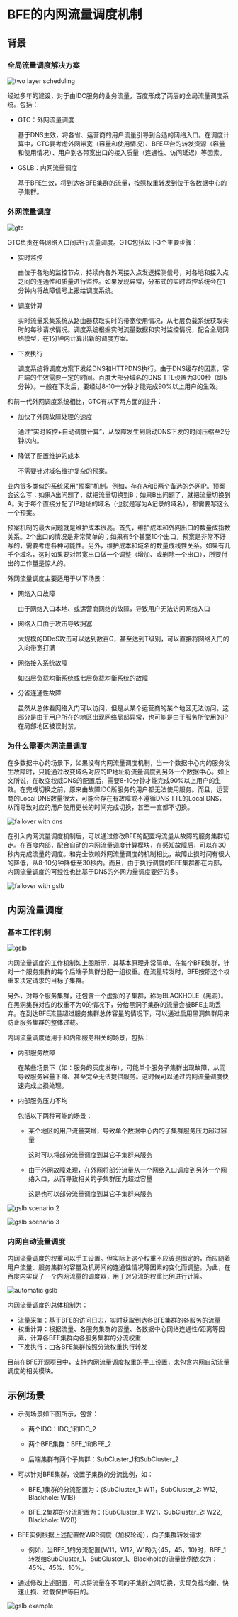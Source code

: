 # BFE的内网流量调度机制

## 背景

### 全局流量调度解决方案

![two layer scheduling](./two_layer_scheduling.png)

经过多年的建设，对于由IDC服务的业务流量，百度形成了两层的全局流量调度系统。包括：

+ GTC：外网流量调度

  基于DNS生效，将各省、运营商的用户流量引导到合适的网络入口。在调度计算中，GTC要考虑外网带宽（容量和使用情况）、BFE平台的转发资源（容量和使用情况）、用户到各带宽出口的接入质量（连通性、访问延迟）等因素。

+ GSLB：内网流量调度

  基于BFE生效，将到达各BFE集群的流量，按照权重转发到位于各数据中心的子集群。

### 外网流量调度

![gtc](./gtc.png)

GTC负责在各网络入口间进行流量调度。GTC包括以下3个主要步骤：

+ 实时监控

  由位于各地的监控节点，持续向各外网接入点发送探测信号，对各地和接入点之间的连通性和质量进行监控。如果发现异常，分布式的实时监控系统会在1分钟内将故障信号上报给调度系统。

+ 调度计算

  实时流量采集系统从路由器获取实时的带宽使用情况，从七层负载系统获取实时的每秒请求情况。调度系统根据实时流量数据和实时监控情况，配合全局网络模型，在1分钟内计算出新的调度方案。

+ 下发执行

  调度系统将调度方案下发给DNS和HTTPDNS执行。由于DNS缓存的因素，客户端的生效需要一定的时间。百度大部分域名的DNS TTL设置为300秒（即5分钟）。一般在下发后，要经过8-10十分钟才能完成90%以上用户的生效。

和前一代外网调度系统相比，GTC有以下两方面的提升：

+ 加快了外网故障处理的速度

  通过“实时监控+自动调度计算”，从故障发生到启动DNS下发的时间压缩至2分钟以内。

+ 降低了配置维护的成本

  不需要针对域名维护复杂的预案。


业内很多类似的系统采用“预案”机制。例如，存在A和B两个备选的外网IP。预案会这么写：如果A出问题了，就把流量切换到B；如果B出问题了，就把流量切换到A。对于每个直接分配了IP地址的域名（也就是写为A记录的域名），都需要写这么一个预案。

预案机制的最大问题就是维护成本很高。首先，维护成本和外网出口的数量成指数关系。2个出口的情况是非常简单的；如果有5个甚至10个出口，预案是非常不好写的，需要考虑各种可能性。另外，维护成本和域名的数量成线性关系。如果有几千个域名，这时如果要对带宽出口做一个调整（增加、或删除一个出口），所要付出的工作量是惊人的。

外网流量调度主要适用于以下场景：

+ 网络入口故障

  由于网络入口本地、或运营商网络的故障，导致用户无法访问网络入口

+ 网络入口由于攻击导致拥塞

  大规模的DDoS攻击可以达到数百G，甚至达到T级别，可以直接将网络入门的入向带宽打满

+ 网络接入系统故障

  如四层负载均衡系统或七层负载均衡系统的故障

+ 分省连通性故障

  虽然从总体看网络入门可以访问，但是从某个运营商的某个地区无法访问。这部分是由于用户所在的地区出现网络局部异常，也可能是由于服务所使用的IP在局部地区被误封禁。

### 为什么需要内网流量调度

在多数据中心的场景下，如果没有内网流量调度机制，当一个数据中心内的服务发生故障时，只能通过改变域名对应的IP地址将流量调度到另外一个数据中心。如上文所说，在改变权威DNS的配置后，需要8-10分钟才能完成90%以上用户的生效。在完成切换之前，原来由故障IDC所服务的用户都无法使用服务。而且，运营商的Local DNS数量很大，可能会存在有故障或不遵循DNS TTL的Local DNS，从而导致对应的用户使用更长的时间完成切换，甚至一直都不切换。

![failover with dns](./failover_dns.png)



在引入内网流量调度机制后，可以通过修改BFE的配置将流量从故障的服务集群切走。在百度内部，配合自动的内网流量调度计算模块，在感知故障后，可以在30秒内完成流量的调度。和完全依赖外网流量调度的机制相比，故障止损时间有很大的降低，从8-10分钟降低至30秒内。而且，由于执行调度的BFE集群都在内部，内网流量调度的可控性也比基于DNS的外网力量调度要好的多。

![failover with gslb](./failover_gslb.png)

## 内网流量调度

### 基本工作机制

![gslb](./gslb.png)

内网流量调度的工作机制如上图所示，其基本原理非常简单。在每个BFE集群，针对一个服务集群的每个后端子集群分配一组权重。在流量转发时，BFE按照这个权重来决定请求的目标子集群。

另外，对每个服务集群，还包含一个虚拟的子集群，称为BLACKHOLE（黑洞）。在黑洞集群对应的权重不为0的情况下，分给黑洞子集群的流量会被BFE主动丢弃。在到达BFE流量超过服务集群总体容量的情况下，可以通过启用黑洞集群用来防止服务集群的整体过载。

内网流量调度适用于和内部服务相关的场景，包括：

+ 内部服务故障

  在某些场景下（如：服务的灰度发布），可能单个服务子集群出现故障，从而导致服务容量下降、甚至完全无法提供服务。这时候可以通过内网流量调度快速完成止损处理。

+ 内部服务压力不均

  包括以下两种可能的场景：

  + 某个地区的用户流量突增，导致单个数据中心内的子集群服务压力超过容量

    这时可以将部分流量调度到其它子集群来服务

  + 由于外网故障处理，在外网将部分流量从一个网络入口调度到另外一个网络入口，从而导致相关的子集群压力超过容量

    这是也可以部分流量调度到其它子集群来服务



![gslb scenario 2](./gslb_scenario_2.png)

![gslb scenario 3](./gslb_scenario_3.png)

### 内网自动流量调度

内网流量调度的权重可以手工设置。但实际上这个权重不应该是固定的，而应随着用户流量、服务集群的容量及机房间的连通性情况等因素的变化而调整。为此，在百度内实现了一个内网流量的调度器，用于对分流的权重比例进行计算。

![automatic gslb](./automatic_gslb.png)

内网流量调度的总体机制为：

+ 流量采集：基于BFE的访问日志，实时获取到达各BFE集群的各服务的流量
+ 权重计算：根据流量、各服务集群的容量、各数据中心网络连通性/距离等因素，计算各BFE集群向各服务集群的分流权重
+ 下发执行：由各BFE集群按照分流权重执行转发

目前在BFE开源项目中，支持内网流量调度权重的手工设置，未包含内网自动流量调度的相关模块。

## 示例场景

- 示例场景如下图所示，包含：

  - 两个IDC：IDC_1和IDC_2

  - 两个BFE集群：BFE_1和BFE_2

  - 后端集群有两个子集群：SubCluster_1和SubCluster_2
- 可以针对BFE集群，设置子集群的分流比例，如：

  - BFE_1集群的分流配置为：{SubCluster_1: W11，SubCluster_2: W12, Blackhole: W1B}

  - BFE_2集群的分流配置为：{SubCluster_1: W21，SubCluster_2: W22, Blackhole: W2B}
- BFE实例根据上述配置做WRR调度（加权轮询），向子集群转发请求

  - 例如，当BFE_1的分流配置{W11，W12, W1B}为{45，45，10}时，BFE_1转发给SubCluster_1、SubCluster_1、Blackhole的流量比例依次为：45%、45%、10%。
- 通过修改上述配置，可以将流量在不同的子集群之间切换，实现负载均衡、快速止损、过载保护等目的。

![gslb example](./gslb_example.png)